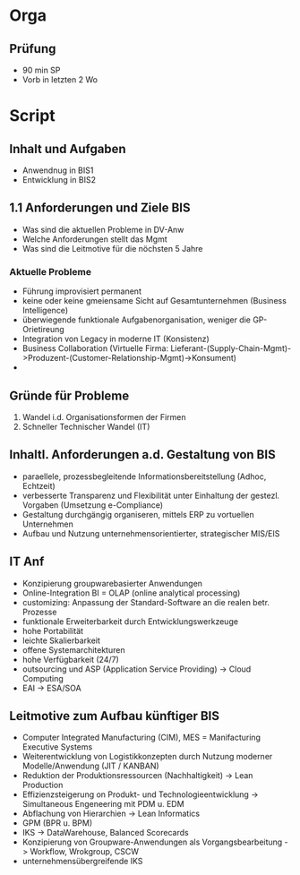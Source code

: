 # Orga

## Prüfung

* 90 min SP
* Vorb in letzten 2 Wo

# Script

## Inhalt und Aufgaben

* Anwendnug in BIS1
* Entwicklung in BIS2

## 1.1 Anforderungen und Ziele BIS

* Was sind die aktuellen Probleme in  DV-Anw
* Welche Anforderungen stellt das Mgmt
* Was sind die Leitmotive für die nöchsten 5 Jahre

### Aktuelle Probleme

* Führung improvisiert permanent
* keine oder keine gmeiensame Sicht auf Gesamtunternehmen (Business Intelligence)
* überwiegende funktionale Aufgabenorganisation, weniger die GP-Orietireung
* Integration von Legacy in moderne IT (Konsistenz)
* Business Collaboration (Virtuelle Firma: Lieferant-(Supply-Chain-Mgmt)->Produzent-(Customer-Relationship-Mgmt)->Konsument)
* 

## Gründe für Probleme

1. Wandel i.d. Organisationsformen der Firmen
2. Schneller Technischer Wandel (IT)

## Inhaltl. Anforderungen a.d. Gestaltung von BIS

* paraellele, prozessbegleitende Informationsbereitstellung (Adhoc, Echtzeit)
* verbesserte Transparenz und Flexibilität unter Einhaltung der gestezl. Vorgaben (Umsetzung e-Compliance)
* Gestaltung durchgängig organiseren, mittels ERP zu vortuellen Unternehmen
* Aufbau und Nutzung unternehmensorientierter, strategischer MIS/EIS

## IT Anf

* Konzipierung groupwarebasierter Anwendungen
* Online-Integration BI = OLAP (online analytical processing)
* customizing: Anpassung der Standard-Software an die realen betr. Prozesse
* funktionale Erweiterbarkeit durch Entwicklungswerkzeuge
* hohe Portabilität
* leichte Skalierbarkeit
* offene Systemarchitekturen
* hohe Verfügbarkeit (24/7)
* outsourcing und ASP (Application Service Providing) -> Cloud Computing
* EAI -> ESA/SOA

## Leitmotive zum Aufbau künftiger BIS

* Computer Integrated Manufacturing (CIM), MES = Manifacturing Executive Systems
* Weiterentwicklung von Logistikkonzepten durch Nutzung moderner Modelle/Anwendung (JIT / KANBAN)
* Reduktion der Produktionsressourcen (Nachhaltigkeit) -> Lean Production
* Effizienzsteigerung on Produkt- und Technologieentwicklung -> Simultaneous Engeneering mit PDM u. EDM
* Abflachung von Hierarchien -> Lean Informatics
* GPM (BPR u. BPM)
* IKS -> DataWarehouse, Balanced Scorecards
* Konzipierung von Groupware-Anwendungen als Vorgangsbearbeitung -> Workflow, Wrokgroup, CSCW
* unternehmensübergreifende IKS

